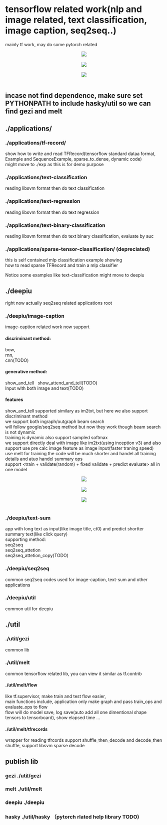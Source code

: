 # tensorflow related work(nlp and image related, text classification, image caption, seq2seq..) 
mainly tf work, may do some pytorch related     

<div align="center">
  <img src="http://images2015.cnblogs.com/blog/61573/201703/61573-20170318205837260-872722304.png"><br><br>
</div>  
<div align="center">
  <img src="http://images2015.cnblogs.com/blog/61573/201703/61573-20170318205836604-2137010595.png"><br><br>
</div>      
<div align="center">
  <img src="http://images2015.cnblogs.com/blog/61573/201703/61573-20170318205836120-181624783.png"><br><br>
</div>  

## incase not find dependence, make sure set PYTHONPATH to include hasky/util so we can find gezi and melt  
## ./applications/   
### ./applications/tf-record/   
show how to write and read TFRecord(tensorflow standard dataa format, Example and SequenceExample, sparse_to_dense, dynamic code)   
might move to ./exp  as this is for demo purpose  
### ./applications/text-classification  
reading libsvm format then do text classification    
### ./applications/text-regression
reading libsvm format then do text regression  
### ./applications/text-binary-classification  
reading libsvm format then do text binary classification, evaluate by auc  
### ./applications/sparse-tensor-classification/ (depreciated)  
this is self contained mlp classification example showing   
how to read sparse TFRecord and train a mlp classifier 

Notice some examples like text-classification might move to deepiu

## ./deepiu
right now actually seq2seq related applications root
### ./deepiu/image-caption
image-caption related work now support 
#### discriminant method:  
bow,  
rnn,  
cnn(TODO)  
#### generative method:  
show_and_tell  
show_attend_and_tell(TODO)  
Input with both image and text(TODO) 

#### features
show_and_tell supported similary as im2txt, but here we also support discriminant method    
we support both ingraph/outgraph beam search  
will follow google/seq2seq method but now they work though beam search is not dynamic  
training is dynamic also support sampled softmax  
we support directly deal with image like im2txt(using inception v3) and also support use pre calc image feature  as image input(faster traning speed)  
use melt for training the code will be much shorter and handel all training details and atuo handel summary ops  
support <train + validate(random) + fixed validate + predict evaluate> all in one model   

<div align="center">
  <img src="http://images2015.cnblogs.com/blog/61573/201704/61573-20170409001354082-1278393427.png"><br><br>
</div>  
<div align="center">
  <img src="http://images2015.cnblogs.com/blog/61573/201704/61573-20170409001550691-618821679.png"><br><br>
</div>  
<div align="center">
  <img src="http://images2015.cnblogs.com/blog/61573/201704/61573-20170409001639628-1055762157.png"><br><br>
</div>  

### ./deepiu/text-sum
app with long text as input(like image title, ct0) and predict shortter summary text(like click query)  
supporting method:  
seq2seq  
seq2seq_attetion     
seq2seq_attetion_copy(TODO)    
### ./deepiu/seq2seq 
common seq2seq codes used for image-caption, text-sum and other applications
### ./deepiu/util
common util for deepiu  

## ./util
### ./util/gezi
common lib 
### ./util/melt
common tensorflow related lib, you can view it similar as tf.contrib
#### ./util/melt/flow
like  tf.supervisor, make train and test flow easier,  
main functions include, application only make graph and pass train_ops and evaluate_ops to flow  
flow will do model save, log save(auto add all one dimentional shape tensors to tensorboard), show elapsed time ... 
#### ./util/melt/tfrecords  
wrapper for reading tfrcords support shuffle_then_decode and decode_then shuffle, support libsvm sparse decode  

## publish lib
### gezi ./util/gezi 
### melt ./util/melt
### deepiu ./deepiu  
### hasky ./util/hasky （pytorch rlated help library TODO)
